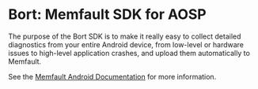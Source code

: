 # Bort: Memfault SDK for AOSP

The purpose of the Bort SDK is to make it really easy to collect detailed
diagnostics from your entire Android device, from low-level or hardware issues
to high-level application crashes, and upload them automatically to Memfault.

See the [Memfault Android Documentation](https://mflt.io/android) for more
information.

